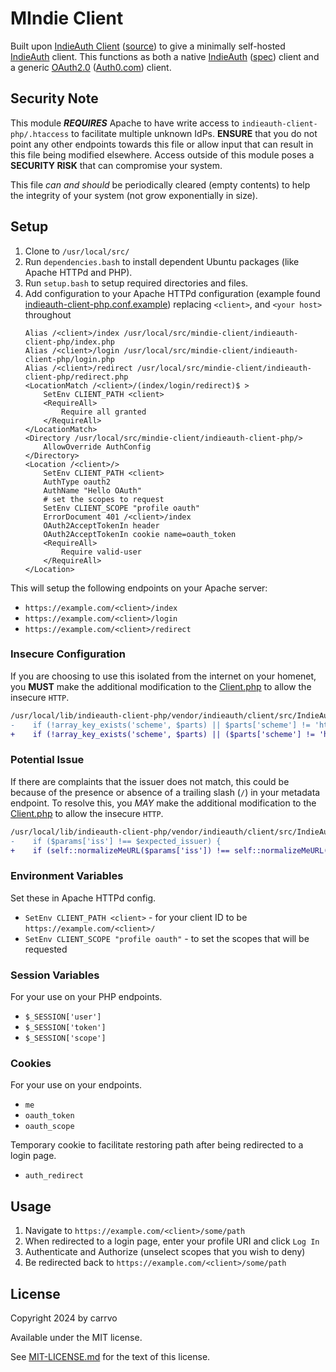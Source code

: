 # MIndie Client

Built upon [IndieAuth Client](indieauth-client-php/README.md) ([source](https://github.com/indieweb/indieauth-client-php)) to give a minimally self-hosted [IndieAuth](https://indieweb.org/IndieAuth) client. This functions as both a native [IndieAuth](https://indieauth.net/) ([spec](https://indieauth.spec.indieweb.org/)) client and a generic [OAuth2.0](https://www.oauth.com/) ([Auth0.com](https://auth0.com/docs)) client.

## Security Note

This module ***REQUIRES*** Apache to have write access to `indieauth-client-php/.htaccess`
to facilitate multiple unknown IdPs. **ENSURE** that you do not point any other endpoints
towards this file or allow input that can result in this file being modified elsewhere.
Access outside of this module poses a **SECURITY RISK** that can compromise your system.

This file *can and should* be periodically cleared (empty contents) to help the
integrity of your system (not grow exponentially in size).

## Setup

1. Clone to `/usr/local/src/`
1. Run `dependencies.bash` to install dependent Ubuntu packages (like Apache HTTPd and PHP).
1. Run `setup.bash` to setup required directories and files.
1. Add configuration to your Apache HTTPd configuration (example found [indieauth-client-php.conf.example](indieauth-client-php.conf.example)) replacing `<client>`, and `<your host>` throughout
    ```
    Alias /<client>/index /usr/local/src/mindie-client/indieauth-client-php/index.php
    Alias /<client>/login /usr/local/src/mindie-client/indieauth-client-php/login.php
    Alias /<client>/redirect /usr/local/src/mindie-client/indieauth-client-php/redirect.php
    <LocationMatch /<client>/(index/login/redirect)$ >
	    SetEnv CLIENT_PATH <client>
	    <RequireAll>
		    Require all granted
	    </RequireAll>
    </LocationMatch>
    <Directory /usr/local/src/mindie-client/indieauth-client-php/>
	    AllowOverride AuthConfig
    </Directory>
    <Location /<client>/>
	    SetEnv CLIENT_PATH <client>
	    AuthType oauth2
	    AuthName "Hello OAuth"
	    # set the scopes to request
	    SetEnv CLIENT_SCOPE "profile oauth"
	    ErrorDocument 401 /<client>/index
	    OAuth2AcceptTokenIn header
	    OAuth2AcceptTokenIn cookie name=oauth_token
	    <RequireAll>
		    Require valid-user
	    </RequireAll>
    </Location>
    ```

This will setup the following endpoints on your Apache server:
- `https://example.com/<client>/index`
- `https://example.com/<client>/login`
- `https://example.com/<client>/redirect`

### Insecure Configuration

If you are choosing to use this isolated from the internet on your homenet, you **MUST** make the additional modification to the [Client.php](https://github.com/indieweb/indieauth-client-php/blob/main/src/IndieAuth/Client.php#L229) to allow the insecure `HTTP`.

```diff
/usr/local/lib/indieauth-client-php/vendor/indieauth/client/src/IndieAuth/Client.php:229
-    if (!array_key_exists('scheme', $parts) || $parts['scheme'] != 'https') {
+    if (!array_key_exists('scheme', $parts) || ($parts['scheme'] != 'https' && $parts['scheme'] != 'http')) {
```

### Potential Issue

If there are complaints that the issuer does not match, this could be because of the presence or absence of a trailing slash (`/`) in your metadata endpoint. To resolve this, you *MAY* make the additional modification to the [Client.php](https://github.com/indieweb/indieauth-client-php/blob/main/src/IndieAuth/Client.php#L534) to allow the insecure `HTTP`.

```diff
/usr/local/lib/indieauth-client-php/vendor/indieauth/client/src/IndieAuth/Client.php:534
-    if ($params['iss'] !== $expected_issuer) {
+    if (self::normalizeMeURL($params['iss']) !== self::normalizeMeURL($expected_issuer)) {
```

### Environment Variables

Set these in Apache HTTPd config.

- `SetEnv CLIENT_PATH <client>` - for your client ID to be `https://example.com/<client>/`
- `SetEnv CLIENT_SCOPE "profile oauth"` - to set the scopes that will be requested

### Session Variables

For your use on your PHP endpoints.

- `$_SESSION['user']`
- `$_SESSION['token']`
- `$_SESSION['scope']`

### Cookies

For your use on your endpoints.

- `me`
- `oauth_token`
- `oauth_scope`

Temporary cookie to facilitate restoring path after being redirected to a login page.

- `auth_redirect`

## Usage

1. Navigate to `https://example.com/<client>/some/path`
1. When redirected to a login page, enter your profile URI and click `Log In`
1. Authenticate and Authorize (unselect scopes that you wish to deny)
1. Be redirected back to `https://example.com/<client>/some/path`

## License

Copyright 2024 by carrvo

Available under the MIT license.

See [MIT-LICENSE.md](MIT-LICENSE.md) for the text of this license.

